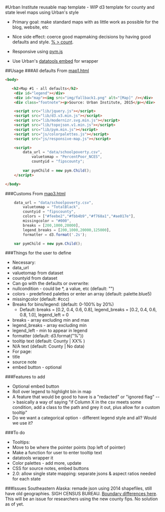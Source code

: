 #Urban Institute reusable map template - WIP
d3 template for county and state level maps using Urban's style
* Primary goal: make standard maps with as little work as possible for the blog, website, etc
* Nice side effect: coerce good mapmaking decisions by having good defaults and style. [% > count](https://xkcd.com/1138/).

* Responsive using [pym.js](https://github.com/nprapps/pym.js)
* Use Urban's [datatools embed](https://github.com/UrbanInstitute/datatools-embed) for wrapper

##Usage
###All defaults
From [map1.html](/map1.html)
```html
<body>

   <h2>Map #1 - all defaults</h2>
    <div id="legend"></div>
    <div id="map"><img src="img/fallback1.png" alt="[Map]" /></div>
    <div class="footnote"><p>Source: Urban Institute, 2015</p></div>

    <script src="lib/jquery.js"></script>
    <script src="lib/d3.v3.min.js"></script>
    <script src="lib/modernizr.svg.min.js"></script>
    <script src="lib/topojson.v1.min.js"></script>
    <script src="lib/pym.min.js"></script>
    <script src="js/colorpalettes.js"></script>
    <script src="js/responsive-map.js"></script>

    <script>
        data_url = "data/schoolpoverty.csv",
            valuetomap = "PercentPoor_NCES",
            countyid = "fipscounty";
        
        var pymChild = new pym.Child();
    </script>

</body>
```
###Customs
From [map3.html](/map3.html)
```javascript
    data_url = "data/schoolpoverty.csv",
        valuetomap = "TotalBlack",
        countyid = "fipscounty",
        colors = ["#feebe2","#fbb4b9","#f768a1","#ae017e"],
        missingcolor = "#000",
        breaks = [200,1000,20000],
        legend_breaks = [200,1000,20000,125000],
        formatter = d3.format('.2s');

    var pymChild = new pym.Child();
```

###Things for the user to define
* Necessary:
 * data_url
 * valuetomap from dataset
 * countyid from dataset
* Can go with the defaults or overwrite:
 * nullcondition - could be *, a value, etc (default: "")
 * colors - predefined palettes or enter an array (default: palette.blue5)
 * missingcolor (default: #ccc)
 * Breaks for bins/legend: (default: 0-100% by 20%)
    * Default: breaks = [0.2, 0.4, 0.6, 0.8], legend_breaks = [0.2, 0.4, 0.6, 0.8, 1.0], legend_left = 0
 * breaks - array excluding min and max
 * legend_breaks - array excluding min
 * legend_left - min to appear in legend
 * formatter (default: d3.format("%"))
 * tooltip text (default: County | XX% )
 * N/A text (default: County | No data)
* For page:
 * title
 * source note
 * embed button - optional

###Features to add
* Optional embed button
* Roll over legend to highlight bin in map
* A feature that would be good to have is a "redacted" or "ignored flag" --> basically a way of saying "if Column X in the csv meets some condition, add a class to the path and grey it out, plus allow for a custom tooltip"
* Do we want a categorical option - different legend style and all? Would we use it?

###To do
* Tooltips:
 * Move to be where the pointer points (top left of pointer)
 * Make a function for user to enter tooltip text
* datatools wrapper it
* Color palettes - add more, update
* CSS for source notes, embed buttons
* 2.0: allow single state mapping: separate jsons & aspect ratios needed for each state

###Issues
Southeastern Alaska: remade json using 2014 shapefiles, still have old geographies. SIGH CENSUS BUREAU. [Boundary differences here](http://www.cdc.gov/nchs/data/nvss/bridged_race/County_Geography_Changes.pdf). This will be an issue for researchers using the new county fips. No solution as of yet.
